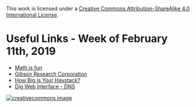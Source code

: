 This work is licensed under a
[Creative Commons Attribution-ShareAlike 4.0 International License](http://creativecommons.org/licenses/by-sa/4.0/).

Useful Links - Week of February 11th, 2019
======

- [Math is fun](https://www.mathsisfun.com)
- [Gibson Research Corporation](https://www.grc.com/)
- [How Big is Your Haystack?](https://www.grc.com/haystack.htm)
- [Dig Web Interface - DNS](https://www.digwebinterface.com/)

[![creativecommons image](https://i.creativecommons.org/l/by-sa/4.0/80x15.png)](http://creativecommons.org/licenses/by-sa/4.0/)